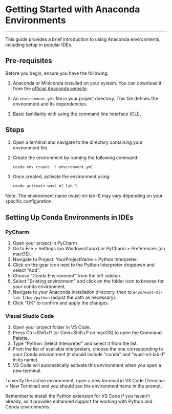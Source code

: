 # Getting Started with Anaconda Environments
---
This guide provides a brief introduction to using Anaconda environments, including setup in popular IDEs.

## Pre-requisites

Before you begin, ensure you have the following:

1. Anaconda or Miniconda installed on your system. You can download it from the [official Anaconda website](https://www.anaconda.com/products/distribution).

2. An `environment.yml` file in your project directory. This file defines the environment and its dependencies.

3. Basic familiarity with using the command line interface (CLI).

## Steps

1. Open a terminal and navigate to the directory containing your environment file.

2. Create the environment by running the following command:
    ```bash
    conda env create -f environment.yml
    ```

3. Once created, activate the environment using:
    ```bash
    conda activate wust-ml-lab-1
    ```

Note: The environment name (wust-ml-lab-1) may vary depending on your specific configuration.

## Setting Up Conda Environments in IDEs

### PyCharm

1. Open your project in PyCharm.
2. Go to File > Settings (on Windows/Linux) or PyCharm > Preferences (on macOS).
3. Navigate to Project: YourProjectName > Python Interpreter.
4. Click on the gear icon next to the Python Interpreter dropdown and select "Add".
5. Choose "Conda Environment" from the left sidebar.
6. Select "Existing environment" and click on the folder icon to browse for your conda environment.
7. Navigate to your Anaconda installation directory, then to `envs/wust-ml-lab-1/bin/python` (adjust the path as necessary).
8. Click "OK" to confirm and apply the changes.

### Visual Studio Code

1. Open your project folder in VS Code.
2. Press Ctrl+Shift+P (or Cmd+Shift+P on macOS) to open the Command Palette.
3. Type "Python: Select Interpreter" and select it from the list.
4. From the list of available interpreters, choose the one corresponding to your Conda environment (it should include "conda" and "wust-ml-lab-1" in its name).
5. VS Code will automatically activate this environment when you open a new terminal.

To verify the active environment, open a new terminal in VS Code (Terminal > New Terminal) and you should see the environment name in the prompt.

Remember to install the Python extension for VS Code if you haven't already, as it provides enhanced support for working with Python and Conda environments.
